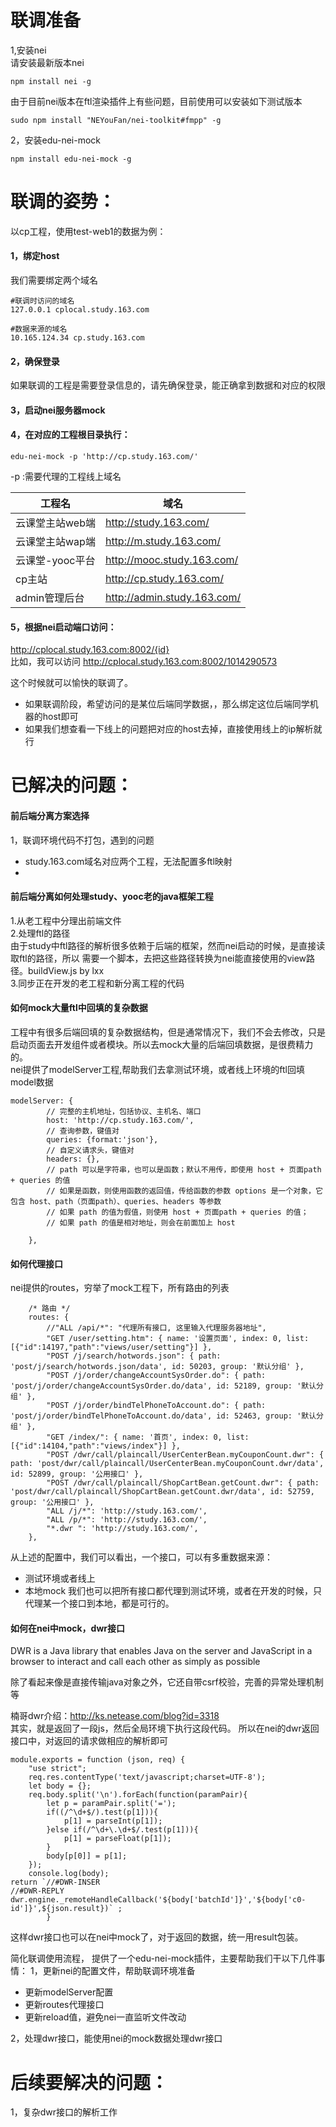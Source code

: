 # 联调准备 
1,安装nei  
请安装最新版本nei

```
npm install nei -g
```
由于目前nei版本在ftl渲染插件上有些问题，目前使用可以安装如下测试版本
```
sudo npm install "NEYouFan/nei-toolkit#fmpp" -g
```
2，安装edu-nei-mock   

```
npm install edu-nei-mock -g
```


# 联调的姿势：
以cp工程，使用test-web1的数据为例：  
####  1，绑定host  
我们需要绑定两个域名

```
#联调时访问的域名
127.0.0.1 cplocal.study.163.com

#数据来源的域名
10.165.124.34 cp.study.163.com
```
#### 2，确保登录  
如果联调的工程是需要登录信息的，请先确保登录，能正确拿到数据和对应的权限

#### 3，启动nei服务器mock

#### 4，在对应的工程根目录执行：

```
edu-nei-mock -p 'http://cp.study.163.com/'
```
-p  <mockpath>:需要代理的工程线上域名 

工程名| 域名
---|---
云课堂主站web端 | http://study.163.com/
云课堂主站wap端 | http://m.study.163.com/
云课堂-yooc平台 | http://mooc.study.163.com/
cp主站 | http://cp.study.163.com/
admin管理后台 | http://admin.study.163.com/

#### 5，根据nei启动端口访问：
http://cplocal.study.163.com:8002/{id}  
比如，我可以访问
http://cplocal.study.163.com:8002/1014290573

这个时候就可以愉快的联调了。


- 如果联调阶段，希望访问的是某位后端同学数据，，那么绑定这位后端同学机器的host即可
- 如果我们想查看一下线上的问题把对应的host去掉，直接使用线上的ip解析就行



# 已解决的问题： 
#### 前后端分离方案选择
1，联调环境代码不打包，遇到的问题
- study.163.com域名对应两个工程，无法配置多ftl映射
- 

#### 前后端分离如何处理study、yooc老的java框架工程
1.从老工程中分理出前端文件  
2.处理ftl的路径  
由于study中ftl路径的解析很多依赖于后端的框架，然而nei启动的时候，是直接读取ftl的路径，所以
需要一个脚本，去把这些路径转换为nei能直接使用的view路径。buildView.js by lxx  
3.同步正在开发的老工程和新分离工程的代码

#### 如何mock大量ftl中回填的复杂数据
工程中有很多后端回填的复杂数据结构，但是通常情况下，我们不会去修改，只是启动页面去开发组件或者模块。所以去mock大量的后端回填数据，是很费精力的。  
nei提供了modelServer工程,帮助我们去拿测试环境，或者线上环境的ftl回填model数据
```
modelServer: {
        // 完整的主机地址，包括协议、主机名、端口
        host: 'http://cp.study.163.com/',
        // 查询参数，键值对
        queries: {format:'json'},
        // 自定义请求头，键值对
        headers: {},
        // path 可以是字符串，也可以是函数；默认不用传，即使用 host + 页面path + queries 的值
        // 如果是函数，则使用函数的返回值，传给函数的参数 options 是一个对象，它包含 host、path（页面path）、queries、headers 等参数
        // 如果 path 的值为假值，则使用 host + 页面path + queries 的值；
        // 如果 path 的值是相对地址，则会在前面加上 host
        
    },
```

#### 如何代理接口
nei提供的routes，穷举了mock工程下，所有路由的列表
```
    /* 路由 */
    routes: {
        //"ALL /api/*": "代理所有接口, 这里输入代理服务器地址",
        "GET /user/setting.htm": { name: '设置页面', index: 0, list: [{"id":14197,"path":"views/user/setting"}] },
        "POST /j/search/hotwords.json": { path: 'post/j/search/hotwords.json/data', id: 50203, group: '默认分组' },
        "POST /j/order/changeAccountSysOrder.do": { path: 'post/j/order/changeAccountSysOrder.do/data', id: 52189, group: '默认分组' },
        "POST /j/order/bindTelPhoneToAccount.do": { path: 'post/j/order/bindTelPhoneToAccount.do/data', id: 52463, group: '默认分组' },
        "GET /index/": { name: '首页', index: 0, list: [{"id":14104,"path":"views/index"}] },
        "POST /dwr/call/plaincall/UserCenterBean.myCouponCount.dwr": { path: 'post/dwr/call/plaincall/UserCenterBean.myCouponCount.dwr/data', id: 52899, group: '公用接口' },
        "POST /dwr/call/plaincall/ShopCartBean.getCount.dwr": { path: 'post/dwr/call/plaincall/ShopCartBean.getCount.dwr/data', id: 52759, group: '公用接口' },
        "ALL /j/*": 'http://study.163.com/',
        "ALL /p/*": 'http://study.163.com/',
        "*.dwr ": 'http://study.163.com/',
    },
```

从上述的配置中，我们可以看出，一个接口，可以有多重数据来源：
- 测试环境或者线上
- 本地mock
我们也可以把所有接口都代理到测试环境，或者在开发的时候，只代理某一个接口到本地，都是可行的。

#### 如何在nei中mock，dwr接口
DWR is a Java library that enables Java on the server and JavaScript in a browser to interact and call each other as simply as possible

除了看起来像是直接传输java对象之外，它还自带csrf校验，完善的异常处理机制等

楠哥dwr介绍：http://ks.netease.com/blog?id=3318  
其实，就是返回了一段js，然后全局环境下执行这段代码。
所以在nei的dwr返回接口中，对返回的请求做相应的解析即可
```
module.exports = function (json, req) {
    "use strict";
    req.res.contentType('text/javascript;charset=UTF-8');
    let body = {};
    req.body.split('\n').forEach(function(paramPair){
        let p = paramPair.split('=');
        if((/^\d+$/).test(p[1])){
            p[1] = parseInt(p[1]);
        }else if(/^\d+\.\d+$/.test(p[1])){
            p[1] = parseFloat(p[1]);
        }
        body[p[0]] = p[1];
    });
    console.log(body);
return `//#DWR-INSER
//#DWR-REPLY
dwr.engine._remoteHandleCallback('${body['batchId']}','${body['c0-id']}',${json.result})` ;
        }
```

这样dwr接口也可以在nei中mock了，对于返回的数据，统一用result包装。

简化联调使用流程，
提供了一个edu-nei-mock插件，主要帮助我们干以下几件事情：
1，更新nei的配置文件，帮助联调环境准备
- 更新modelServer配置
- 更新routes代理接口
- 更新reload值，避免nei一直监听文件改动

2，处理dwr接口，能使用nei的mock数据处理dwr接口



# 后续要解决的问题：  
1，复杂dwr接口的解析工作  